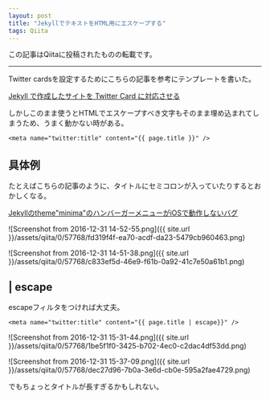```yaml
---
layout: post
title: "JekyllでテキストをHTML用にエスケープする"
tags: Qiita
---
```

この記事はQiitaに投稿されたものの転載です。

---
Twitter cardsを設定するためにこちらの記事を参考にテンプレートを書いた。

[Jekyll で作成したサイトを Twitter Card に対応させる](http://blog.kakeragames.com/2015/12/15/twitter-card-with-jekyll.html)

しかしこのまま使うとHTMLでエスケープすべき文字もそのまま埋め込まれてしまうため、うまく動かない時がある。

```html:うまく動かないパターン
<meta name="twitter:title" content="{{ page.title }}" />
```

## 具体例

たとえばこちらの記事のように、タイトルにセミコロンが入っていたりするとおかしくなる。

[Jekyllのtheme"minima"のハンバーガーメニューがiOSで動作しないバグ](https://kotet.github.io/jekyll/2016/11/29/hamburger-menu-not-working.html)

![Screenshot from 2016-12-31 14-52-55.png]({{ site.url }}/assets/qiita/0/57768/fd319f4f-ea70-acdf-da23-5479cb960463.png)

![Screenshot from 2016-12-31 14-51-38.png]({{ site.url }}/assets/qiita/0/57768/c833ef5d-46e9-f61b-0a92-41c7e50a61b1.png)

## | escape

escapeフィルタをつければ大丈夫。

```html:修正
<meta name="twitter:title" content="{{ page.title | escape}}" />
```

![Screenshot from 2016-12-31 15-31-44.png]({{ site.url }}/assets/qiita/0/57768/1be5f1f0-3425-b702-4ec0-c2dac4df53dd.png)

![Screenshot from 2016-12-31 15-37-09.png]({{ site.url }}/assets/qiita/0/57768/dec27d96-7b0a-3e6d-cb0e-595a2fae4729.png)

でもちょっとタイトルが長すぎるかもしれない。
